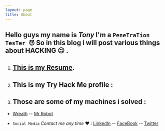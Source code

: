 ```yaml
---
layout: page
title: About
---
```

## Hello guys my name is **_Tony_** I'm a **`PeneTraTion TesTer 😈️`** So in this blog i will post various things about HACKING 😉️ .
1. ## [**This is my Resume**](/files/myCV.pdf).
2. <h2>This is my Try Hack Me profile : <script src="https://tryhackme.com/badge/37605"></script> </h2>
3. <h2> Those are some of my machines i solved : </h2> 
- [Wreath](https://tryhackme.com/Lucifer69/badges/wreath)
-- [Mr Robot](https://tryhackme.com/Lucifer69/badges/mr-robot)

- `Social Media` _Contact me any time_ ♥️ : [LinkedIn](https://www.linkedin.com/in/tony-saad-0617891a7) -- [FaceBook](https://www.facebook.com/Secret.Agent.606) -- [Twitter](https://twitter.com/X4Tricks?t=rjUFmUpu8s4Soy87oyojLg&s=09)
![]()
